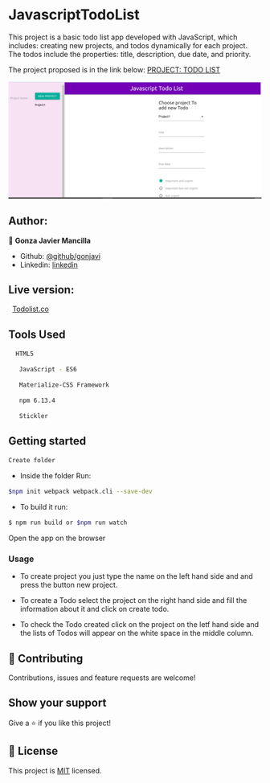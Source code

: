 # JavascriptTodoList

This project is a basic todo list app developed with JavaScript, which includes: creating new projects, and todos dynamically for each project. The todos include the properties: title, description, due date, and priority.

The project proposed is in the link below:
<a href="https://www.theodinproject.com/courses/javascript/lessons/todo-list">PROJECT: TODO LIST</a>

![screenshot](./todo.png)

## Author:
👤 **Gonza Javier Mancilla**

- Github: [@github/gonjavi](https://github.com/gonjavi)
- Linkedin: [linkedin](https://www.linkedin.com/in/g-javier-mancilla-a686a9178/)

<h2>Live version:</h2> 
<a href="https://cdn.statically.io/gh/gonjavi/JavascriptTodoList/ca7abbdb8c3943022f4f7b8abfa96c4bf7703dec/dist/index.html?group1=Not+urgent">Todolist.co</a>

## Tools Used
```bash
  HTML5
 ```
 ```bash
   JavaScript - ES6
 ```
  ```bash
   Materialize-CSS Framework
 ```
  ```bash
   npm 6.13.4
 ```
  ```bash
   Stickler
```

  

## Getting started
```bash
Create folder
```
* Inside the folder Run:
```bash
$npm init webpack webpack.cli --save-dev
```
* To build it run:
```bash
$ npm run build or $npm run watch
```
Open the app on the browser

### Usage

- To create project you just type the name on the left hand side and and press the button new project.

- To create a Todo select the project on the right hand side and fill the information about it and click on create todo.

- To check the Todo created click on the project on the letf hand side and the lists of Todos will appear on the white space in the middle column.



## 🤝 Contributing

Contributions, issues and feature requests are welcome!


## Show your support

Give a ⭐️ if you like this project!


## 📝 License

This project is [MIT](lic.url) licensed.

